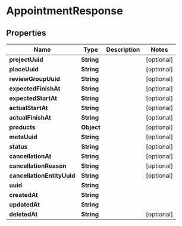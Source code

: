 

# AppointmentResponse


## Properties

| Name | Type | Description | Notes |
|------------ | ------------- | ------------- | -------------|
|**projectUuid** | **String** |  |  [optional] |
|**placeUuid** | **String** |  |  [optional] |
|**reviewGroupUuid** | **String** |  |  [optional] |
|**expectedFinishAt** | **String** |  |  [optional] |
|**expectedStartAt** | **String** |  |  [optional] |
|**actualStartAt** | **String** |  |  [optional] |
|**actualFinishAt** | **String** |  |  [optional] |
|**products** | **Object** |  |  [optional] |
|**metaUuid** | **String** |  |  [optional] |
|**status** | **String** |  |  [optional] |
|**cancellationAt** | **String** |  |  [optional] |
|**cancellationReason** | **String** |  |  [optional] |
|**cancellationEntityUuid** | **String** |  |  [optional] |
|**uuid** | **String** |  |  |
|**createdAt** | **String** |  |  |
|**updatedAt** | **String** |  |  |
|**deletedAt** | **String** |  |  [optional] |



